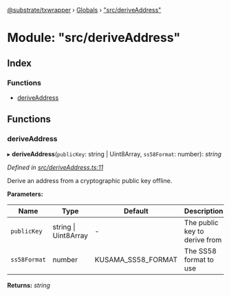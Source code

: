 [@substrate/txwrapper](../README.md) › [Globals](../globals.md) › ["src/deriveAddress"](_src_deriveaddress_.md)

# Module: "src/deriveAddress"

## Index

### Functions

* [deriveAddress](_src_deriveaddress_.md#deriveaddress)

## Functions

###  deriveAddress

▸ **deriveAddress**(`publicKey`: string | Uint8Array, `ss58Format`: number): *string*

*Defined in [src/deriveAddress.ts:11](https://github.com/paritytech/txwrapper/blob/d1bfb8b/src/deriveAddress.ts#L11)*

Derive an address from a cryptographic public key offline.

**Parameters:**

Name | Type | Default | Description |
------ | ------ | ------ | ------ |
`publicKey` | string &#124; Uint8Array | - | The public key to derive from |
`ss58Format` | number | KUSAMA_SS58_FORMAT | The SS58 format to use  |

**Returns:** *string*
